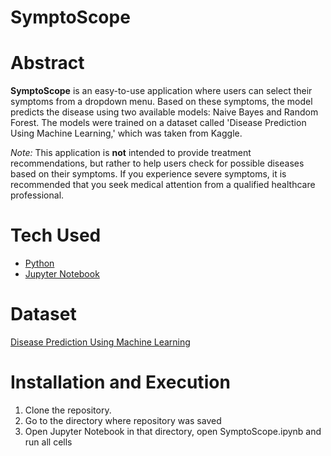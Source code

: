 # SymptoScope


# Abstract

<p>
  <b>SymptoScope</b> is an easy-to-use application where users can select their symptoms from a dropdown menu. Based on these symptoms, the model predicts the disease using two available models: Naive Bayes and Random Forest. The models were trained on a dataset called 'Disease Prediction Using Machine Learning,' which was taken from Kaggle.

  <i>Note:</i> This application is <b>not</b> intended to provide treatment recommendations, but rather to help users check for possible diseases based on their symptoms. If you experience severe symptoms, it is recommended that you seek medical attention from a qualified healthcare professional.

</p>

# Tech Used 
<ul>
    <li><a href="https://www.python.org/">Python</a></li>
    <li><a href="https://jupyter.org/">Jupyter Notebook</a></li>  
</ul>

# Dataset
<p> <a href="https://www.kaggle.com/datasets/kaushil268/disease-prediction-using-machine-learning">Disease Prediction Using Machine Learning </a> </p>

# Installation and Execution
<ol>
    <li>Clone the repository. </li>
    <li>Go to the directory where repository was saved</a> </li>
    <li> Open Jupyter Notebook in that directory, open SymptoScope.ipynb and run all cells </li>
</ol>
